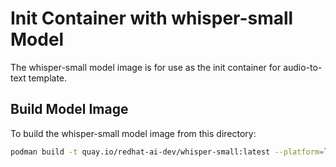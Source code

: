 # Init Container with whisper-small Model 

The whisper-small model image is for use as the init container for audio-to-text template.

## Build Model Image

To build the whisper-small model image from this directory:

```bash
podman build -t quay.io/redhat-ai-dev/whisper-small:latest --platform=linux/amd64 -f ./Containerfile
```